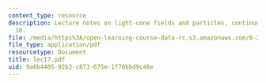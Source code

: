 ```yaml
---
content_type: resource
description: Lecture notes on light-cone fields and particles, continued from Lecture
  16.
file: /media/https%3A/open-learning-course-data-rc.s3.amazonaws.com/8-251-string-theory-for-undergraduates-spring-2007/9a6b440592b2c873675e1f70bbd9c46e_lec17.pdf
file_type: application/pdf
resourcetype: Document
title: lec17.pdf
uid: 9a6b4405-92b2-c873-675e-1f70bbd9c46e
---
```

